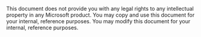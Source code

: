 This document does not provide you with any legal rights to any intellectual property in any Microsoft product. You may copy and use this document for your internal, reference purposes. You may modify this document for your internal, reference purposes.